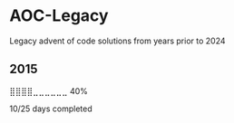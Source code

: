 # AOC-Legacy
Legacy advent of code solutions from years prior to 2024

## 2015
⣿⣿⣿⣿⣀⣀⣀⣀⣀⣀ 40%

10/25 days completed
